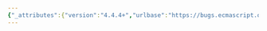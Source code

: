 ```yaml
---
{"_attributes":{"version":"4.4.4+","urlbase":"https://bugs.ecmascript.org/","maintainer":"dherman@mozilla.com"},"bug":{"bug_id":2331,"creation_ts":"2013-11-21 03:50:00 -0800","short_desc":"15.1.2: Default export should allow \"in\"","delta_ts":"2014-04-06 11:31:15 -0700","product":"Draft for 6th Edition","component":"technical issue","version":"Rev 21: November 8, 2013 Draft","rep_platform":"All","op_sys":"All","bug_status":"RESOLVED","resolution":"FIXED","priority":"Normal","bug_severity":"normal","everconfirmed":true,"reporter":{"uid":"andrebargull","name":"André Bargull"},"assigned_to":{"uid":"allen","name":"Allen Wirfs-Brock"},"cc":"dherman","long_desc":[{"commentid":6854,"comment_count":0,"who":{"uid":"andrebargull","name":"André Bargull"},"bug_when":"2013-11-21 03:50:07 -0800","thetext":"15.1.2 Exports, Syntax for ExportDeclaration:\n\n\"export default AssignmentExpression ;\" possibly add \"[In]\" parameter to AssignmentExpression, I don't see a reason not to allow \"in\" in this context."},{"commentid":7356,"comment_count":1,"who":{"uid":"allen","name":"Allen Wirfs-Brock"},"bug_when":"2014-02-17 15:45:47 -0800","thetext":"fixed in rev23 editor's draft"},{"commentid":7594,"comment_count":2,"who":{"uid":"allen","name":"Allen Wirfs-Brock"},"bug_when":"2014-04-06 11:31:15 -0700","thetext":"fixed in rev23 draft"}]}}
---
```

